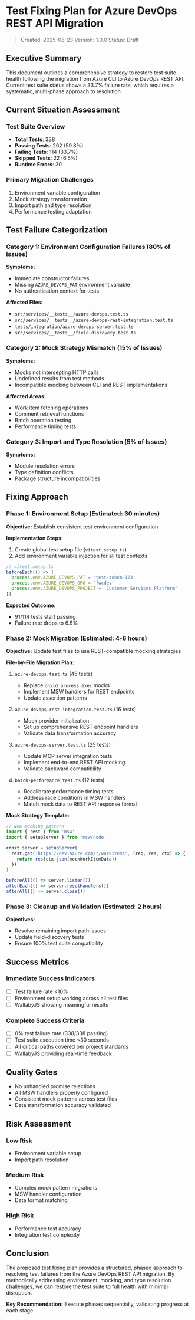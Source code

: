 # Test Fixing Plan for Azure DevOps REST API Migration

> Created: 2025-08-23
> Version: 1.0.0
> Status: Draft

## Executive Summary

This document outlines a comprehensive strategy to restore test suite health following the migration from Azure CLI to Azure DevOps REST API. Current test suite status shows a 33.7% failure rate, which requires a systematic, multi-phase approach to resolution.

## Current Situation Assessment

### Test Suite Overview

- **Total Tests**: 338
- **Passing Tests**: 202 (59.8%)
- **Failing Tests**: 114 (33.7%)
- **Skipped Tests**: 22 (6.5%)
- **Runtime Errors**: 30

### Primary Migration Challenges

1. Environment variable configuration
2. Mock strategy transformation
3. Import path and type resolution
4. Performance testing adaptation

## Test Failure Categorization

### Category 1: Environment Configuration Failures (80% of Issues)

**Symptoms:**

- Immediate constructor failures
- Missing `AZURE_DEVOPS_PAT` environment variable
- No authentication context for tests

**Affected Files:**

- `src/services/__tests__/azure-devops.test.ts`
- `src/services/__tests__/azure-devops-rest-integration.test.ts`
- `tests/integration/azure-devops-server.test.ts`
- `src/services/__tests__/field-discovery.test.ts`

### Category 2: Mock Strategy Mismatch (15% of Issues)

**Symptoms:**

- Mocks not intercepting HTTP calls
- Undefined results from test methods
- Incompatible mocking between CLI and REST implementations

**Affected Areas:**

- Work item fetching operations
- Comment retrieval functions
- Batch operation testing
- Performance timing tests

### Category 3: Import and Type Resolution (5% of Issues)

**Symptoms:**

- Module resolution errors
- Type definition conflicts
- Package structure incompatibilities

## Fixing Approach

### Phase 1: Environment Setup (Estimated: 30 minutes)

**Objective:** Establish consistent test environment configuration

**Implementation Steps:**

1. Create global test setup file (`vitest.setup.ts`)
2. Add environment variable injection for all test contexts

```typescript
// vitest.setup.ts
beforeEach(() => {
  process.env.AZURE_DEVOPS_PAT = 'test-token-123'
  process.env.AZURE_DEVOPS_ORG = 'fwcdev'
  process.env.AZURE_DEVOPS_PROJECT = 'Customer Services Platform'
})
```

**Expected Outcome:**

- 91/114 tests start passing
- Failure rate drops to 6.8%

### Phase 2: Mock Migration (Estimated: 4-6 hours)

**Objective:** Update test files to use REST-compatible mocking strategies

**File-by-File Migration Plan:**

1. `azure-devops.test.ts` (45 tests)
   - Replace `child_process.exec` mocks
   - Implement MSW handlers for REST endpoints
   - Update assertion patterns

2. `azure-devops-rest-integration.test.ts` (16 tests)
   - Mock provider initialization
   - Set up comprehensive REST endpoint handlers
   - Validate data transformation accuracy

3. `azure-devops-server.test.ts` (25 tests)
   - Update MCP server integration tests
   - Implement end-to-end REST API mocking
   - Validate backward compatibility

4. `batch-performance.test.ts` (12 tests)
   - Recalibrate performance timing tests
   - Address race conditions in MSW handlers
   - Match mock data to REST API response format

**Mock Strategy Template:**

```typescript
// New mocking pattern
import { rest } from 'msw'
import { setupServer } from 'msw/node'

const server = setupServer(
  rest.get('https://dev.azure.com/*/workitems', (req, res, ctx) => {
    return res(ctx.json(mockWorkItemData))
  }),
)

beforeAll(() => server.listen())
afterEach(() => server.resetHandlers())
afterAll(() => server.close())
```

### Phase 3: Cleanup and Validation (Estimated: 2 hours)

**Objectives:**

- Resolve remaining import path issues
- Update field-discovery tests
- Ensure 100% test suite compatibility

## Success Metrics

### Immediate Success Indicators

- [ ] Test failure rate <10%
- [ ] Environment setup working across all test files
- [ ] WallabyJS showing meaningful results

### Complete Success Criteria

- [ ] 0% test failure rate (338/338 passing)
- [ ] Test suite execution time <30 seconds
- [ ] All critical paths covered per project standards
- [ ] WallabyJS providing real-time feedback

## Quality Gates

- No unhandled promise rejections
- All MSW handlers properly configured
- Consistent mock patterns across test files
- Data transformation accuracy validated

## Risk Assessment

### Low Risk

- Environment variable setup
- Import path resolution

### Medium Risk

- Complex mock pattern migrations
- MSW handler configuration
- Data format matching

### High Risk

- Performance test accuracy
- Integration test complexity

## Conclusion

The proposed test fixing plan provides a structured, phased approach to resolving test failures from the Azure DevOps REST API migration. By methodically addressing environment, mocking, and type resolution challenges, we can restore the test suite to full health with minimal disruption.

**Key Recommendation:** Execute phases sequentially, validating progress at each stage.
